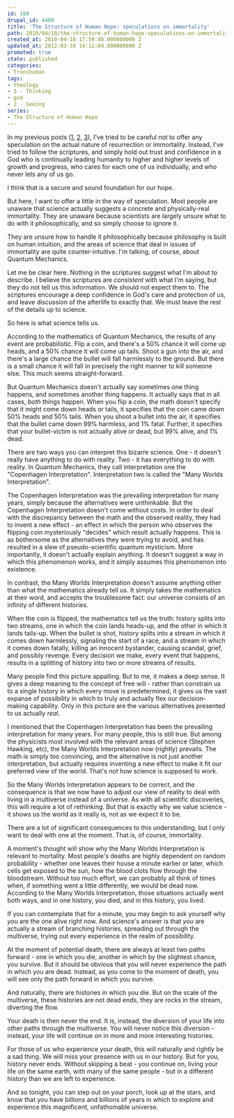 ```yaml
---
id: 180
drupal_id: 4400
title: 'The Structure of Human Hope: speculations on immortality'
path: 2010/04/18/the-structure-of-human-hope-speculations-on-immortality
created_at: 2010-04-18 17:59:46.000000000 Z
updated_at: 2012-03-10 14:12:04.000000000 Z
promoted: true
state: published
categories:
- Transhuman
tags:
- theology
- 3 - Thinking
- god
- 2 - Seeing
series:
- The Structure of Human Hope
---
```

In my previous posts (<a href="http://micahredding.com/blog/2010/04/16/the-structure-of-human-hope/">1</a>, <a href="http://micahredding.com/blog/2010/04/16/the-structure-of-human-hope-in-the-first-century/">2</a>, <a href="http://micahredding.com/blog/2010/04/18/the-structure-of-human-hope-personal-eschatology/">3</a>), I've tried to be careful not to offer any speculation on the actual nature of resurrection or immortality. Instead, I've tried to follow the scriptures, and simply hold out trust and confidence in a God who is continually leading humanity to higher and higher levels of growth and progress, who cares for each one of us individually, and who never lets any of us go.

I think that is a secure and sound foundation for our hope.

But here, I want to offer a little in the way of speculation. Most people are unaware that science actually suggests a concrete and physically-real immortality. They are unaware because scientists are largely unsure what to do with it philosophically, and so simply choose to ignore it.

They are unsure how to handle it philosophically because philosophy is built on human intuition, and the areas of science that deal in issues of immortality are quite counter-intuitive. I'm talking, of course, about Quantum Mechanics.

Let me be clear here. Nothing in the scriptures suggest what I'm about to describe. I believe the scriptures are <em>consistent</em> with what I'm saying, but they do not tell us this information. We should not expect them to. The scriptures encourage a deep confidence in God's care and protection of us, and leave discussion of the afterlife to exactly that. We must leave the rest of the details up to science.

So here is what science tells us.

According to the mathematics of Quantum Mechanics, the results of any event are probabilistic. Flip a coin, and there's a 50% chance it will come up heads, and a 50% chance it will come up tails. Shoot a gun into the air, and there's a large chance the bullet will fall harmlessly to the ground. But there is a small chance it will fall in precisely the right manner to kill someone else. This much seems straight-forward.

But Quantum Mechanics doesn't actually say sometimes one thing happens, and sometimes another thing happens. It actually says that in all cases, <em>both</em> things happen. When you flip a coin, the math doesn't specify that it might come down heads or tails, it specifies that the coin came down 50% heads and 50% tails. When you shoot a bullet into the air, it specifies that the bullet came down 99% harmless, and 1% fatal. Further, it specifies that your bullet-victim is not actually alive or dead, but 99% alive, and 1% dead.

There are two ways you can interpret this bizarre science. One - it doesn't really have anything to do with reality. Two - it has everything to do with reality. In Quantum Mechanics, they call interpretation one the "Copenhagen Interpretation". Interpretation two is called the "Many Worlds Interpretation".

The Copenhagen Interpretation was the prevailing interpretation for many years, simply because the alternatives were unthinkable. But the Copenhagen Interpretation doesn't come without costs. In order to deal with the discrepancy between the math and the observed reality, they had to invent a new effect - an effect in which the person who observes the flipping coin mysteriously "decides" which result actually happens. This is as bothersome as the alternatives they were trying to avoid, and has resulted in a slew of pseudo-scientific quantum mysticism. More importantly, it doesn't actually explain anything. It doesn't suggest a way in which this phenomenon works, and it simply assumes this phenomenon into existence.

In contrast, the Many Worlds Interpretation doesn't assume anything other than what the mathematics already tell us. It simply takes the mathematics at their word, and accepts the troublesome fact: our universe consists of an infinity of different histories.

When the coin is flipped, the mathematics tell us the truth: history splits into two streams, one in which the coin lands heads-up, and the other in which it lands tails-up.  When the bullet is shot, history splits into a stream in which it comes down harmlessly, signaling the start of a race, and a stream in which it comes down fatally, killing an innocent bystander, causing scandal, grief, and possibly revenge. Every decision we make, every event that happens, results in a splitting of history into two or more streams of results.

Many people find this picture appalling. But to me, it makes a deep sense. It gives a deep meaning to the concept of free will - rather than constrain us to a single history in which every move is predetermined, it gives us the vast expanse of possibility in which to truly and actually flex our decision-making capability. Only in this picture are the various alternatives presented to us actually <em>real</em>.

I mentioned that the Copenhagen Interpretation has been the prevailing interpretation for many years. For many people, this is still true. But among the physicists most involved with the relevant areas of science (Stephen Hawking, etc), the Many Worlds Interpretation now (rightly) prevails. The math is simply too convincing, and the alternative is not just another interpretation, but actually requires inventing a new effect to make it fit our preferred view of the world. That's not how science is supposed to work.

So the Many Worlds Interpretation appears to be correct, and the consequence is that we now have to adjust our view of reality to deal with living in a multiverse instead of a universe. As with all scientific discoveries, this will require a lot of rethinking. But that is exactly why we value science - it shows us the world as it really is, not as we expect it to be.

There are a lot of significant consequences to this understanding, but I only want to deal with one at the moment. That is, of course, immortality.

A moment's thought will show why the Many Worlds Interpretation is relevant to mortality. Most people's deaths are highly dependent on random probability - whether one leaves their house a minute earlier or later, which cells get exposed to the sun, how the blood clots flow through the bloodstream. Without too much effort, we can probably all think of times when, if something went a little differently, we would be dead now. According to the Many Worlds Interpretation, those situations actually went both ways, and in one history, you died, and in this history, you lived.

If you can contemplate that for a minute, you may begin to ask yourself why <em>you</em> are the one alive right now. And science's answer is that <em>you</em> are actually a stream of branching histories, spreading out through the multiverse, trying out every experience in the realm of possibility.

At the moment of potential death, there are always at least two paths forward - one in which you die, another in which by the slightest chance, you survive. But it should be obvious that you will never experience the path in which you are dead. Instead, as you come to the moment of death, you will see only the path forward in which you survive.

And naturally, there are histories in which you die. But on the scale of the multiverse, these histories are not dead ends, they are rocks in the stream, diverting the flow.

Your death is then never the end. It is, instead, the diversion of your life into other paths through the multiverse. You will never notice this diversion - instead, your life will continue on in more and more interesting histories.

For those of us who experience your death, this will naturally and rightly be a sad thing. We will miss your presence with us in our history. But for you, history never ends. Without skipping a beat - you continue on, living your life on the same earth, with many of the same people - but in a different history than we are left to experience.

And so tonight, you can step out on your porch, look up at the stars, and know that you have billions and billions of years in which to explore and experience this magnificent, unfathomable universe.
